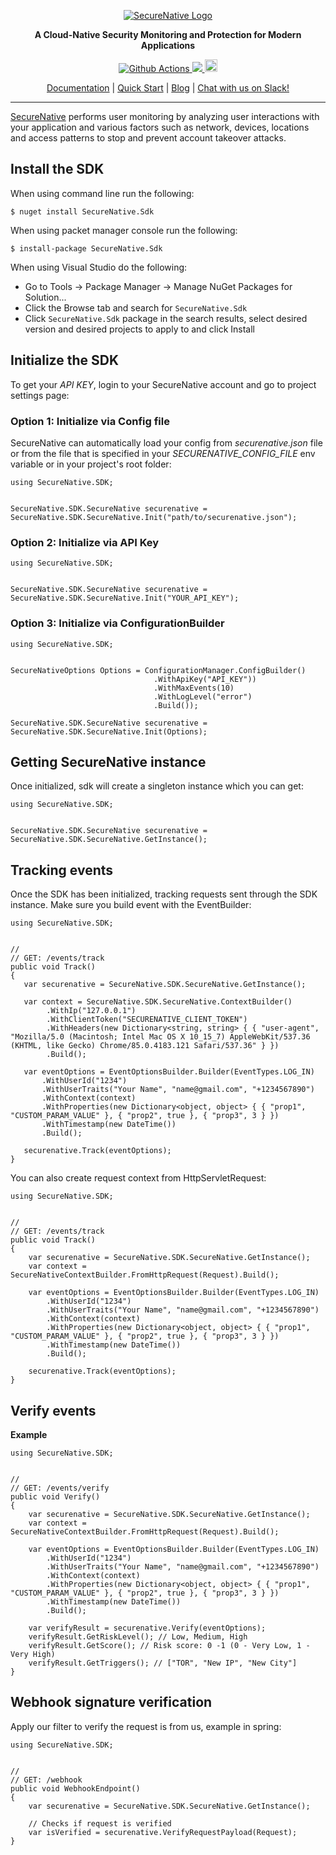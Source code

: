 <p align="center">
  <a href="https://www.securenative.com"><img src="https://user-images.githubusercontent.com/45174009/77826512-f023ed80-7120-11ea-80e0-58aacde0a84e.png" alt="SecureNative Logo"/></a>
</p>

<p align="center">
  <b>A Cloud-Native Security Monitoring and Protection for Modern Applications</b>
</p>
<p align="center">
  <a href="https://github.com/securenative/securenative-node">
    <img alt="Github Actions" src="https://github.com/securenative/securenative-java/workflows/CI/badge.svg">
  </a>
  <a href="https://codecov.io/gh/securenative/securenative-dotnet">
    <img src="https://codecov.io/gh/securenative/securenative-dotnet/branch/master/graph/badge.svg" />
  </a>
  <a href="https://www.nuget.org/packages/SecureNative.SDK/">
    <img src="https://img.shields.io/nuget/v/securenative.sdk.svg" alt="npm version" height="20">
  </a>
</p>
<p align="center">
  <a href="https://docs.securenative.com">Documentation</a> |
  <a href="https://docs.securenative.com/quick-start">Quick Start</a> |
  <a href="https://blog.securenative.com">Blog</a> |
  <a href="">Chat with us on Slack!</a>
</p>
<hr/>


[SecureNative](https://www.securenative.com/) performs user monitoring by analyzing user interactions with your application and various factors such as network, devices, locations and access patterns to stop and prevent account takeover attacks.

## Install the SDK

When using command line run the following:
```shell script
$ nuget install SecureNative.Sdk
```

When using packet manager console run the following:
```shell script
$ install-package SecureNative.Sdk
```

When using Visual Studio do the following:
* Go to Tools -> Package Manager -> Manage NuGet Packages for Solution...
* Click the Browse tab and search for `SecureNative.Sdk`
* Click `SecureNative.Sdk` package in the search results, select desired version and desired projects to apply to and click Install

## Initialize the SDK

To get your *API KEY*, login to your SecureNative account and go to project settings page:

### Option 1: Initialize via Config file
SecureNative can automatically load your config from *securenative.json* file or from the file that is specified in your *SECURENATIVE_CONFIG_FILE* env variable or in your project's root folder:

```dotenv
using SecureNative.SDK;


SecureNative.SDK.SecureNative securenative = SecureNative.SDK.SecureNative.Init("path/to/securenative.json");
```
### Option 2: Initialize via API Key

```dotenv
using SecureNative.SDK;


SecureNative.SDK.SecureNative securenative = SecureNative.SDK.SecureNative.Init("YOUR_API_KEY");
```

### Option 3: Initialize via ConfigurationBuilder
```dotenv
using SecureNative.SDK;


SecureNativeOptions Options = ConfigurationManager.ConfigBuilder()
                                .WithApiKey("API_KEY"))
                                .WithMaxEvents(10)
                                .WithLogLevel("error")
                                .Build());

SecureNative.SDK.SecureNative securenative = SecureNative.SDK.SecureNative.Init(Options);
```

## Getting SecureNative instance
Once initialized, sdk will create a singleton instance which you can get: 
```dotenv
using SecureNative.SDK;


SecureNative.SDK.SecureNative securenative = SecureNative.SDK.SecureNative.GetInstance();
```

## Tracking events

Once the SDK has been initialized, tracking requests sent through the SDK
instance. Make sure you build event with the EventBuilder:

 ```dotenv
using SecureNative.SDK;


//
// GET: /events/track
public void Track()
{
    var securenative = SecureNative.SDK.SecureNative.GetInstance();

    var context = SecureNative.SDK.SecureNative.ContextBuilder()
         .WithIp("127.0.0.1")
         .WithClientToken("SECURENATIVE_CLIENT_TOKEN")
         .WithHeaders(new Dictionary<string, string> { { "user-agent", "Mozilla/5.0 (Macintosh; Intel Mac OS X 10_15_7) AppleWebKit/537.36 (KHTML, like Gecko) Chrome/85.0.4183.121 Safari/537.36" } })
         .Build();

    var eventOptions = EventOptionsBuilder.Builder(EventTypes.LOG_IN)
        .WithUserId("1234")
        .WithUserTraits("Your Name", "name@gmail.com", "+1234567890")
        .WithContext(context)
        .WithProperties(new Dictionary<object, object> { { "prop1", "CUSTOM_PARAM_VALUE" }, { "prop2", true }, { "prop3", 3 } })
        .WithTimestamp(new DateTime())
        .Build();

    securenative.Track(eventOptions);
}
 ```

You can also create request context from HttpServletRequest:

```dotenv
using SecureNative.SDK;


//
// GET: /events/track
public void Track()
{
    var securenative = SecureNative.SDK.SecureNative.GetInstance();
    var context = SecureNativeContextBuilder.FromHttpRequest(Request).Build();

    var eventOptions = EventOptionsBuilder.Builder(EventTypes.LOG_IN)
        .WithUserId("1234")
        .WithUserTraits("Your Name", "name@gmail.com", "+1234567890")
        .WithContext(context)
        .WithProperties(new Dictionary<object, object> { { "prop1", "CUSTOM_PARAM_VALUE" }, { "prop2", true }, { "prop3", 3 } })
        .WithTimestamp(new DateTime())
        .Build();

    securenative.Track(eventOptions);
}
```

## Verify events

**Example**

```dotenv
using SecureNative.SDK;


//
// GET: /events/verify
public void Verify()
{
    var securenative = SecureNative.SDK.SecureNative.GetInstance();
    var context = SecureNativeContextBuilder.FromHttpRequest(Request).Build();

    var eventOptions = EventOptionsBuilder.Builder(EventTypes.LOG_IN)
        .WithUserId("1234")
        .WithUserTraits("Your Name", "name@gmail.com", "+1234567890")
        .WithContext(context)
        .WithProperties(new Dictionary<object, object> { { "prop1", "CUSTOM_PARAM_VALUE" }, { "prop2", true }, { "prop3", 3 } })
        .WithTimestamp(new DateTime())
        .Build();

    var verifyResult = securenative.Verify(eventOptions);
    verifyResult.GetRiskLevel(); // Low, Medium, High
    verifyResult.GetScore(); // Risk score: 0 -1 (0 - Very Low, 1 - Very High)
    verifyResult.GetTriggers(); // ["TOR", "New IP", "New City"]
}
```

## Webhook signature verification

Apply our filter to verify the request is from us, example in spring:

```dotenv
using SecureNative.SDK;


//
// GET: /webhook
public void WebhookEndpoint()
{
    var securenative = SecureNative.SDK.SecureNative.GetInstance();
    
    // Checks if request is verified
    var isVerified = securenative.VerifyRequestPayload(Request);
}
 ```
